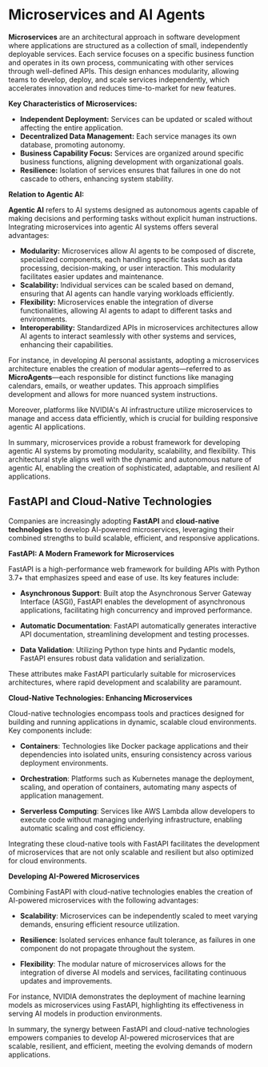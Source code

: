 # Microservices and AI Agents

**Microservices** are an architectural approach in software development where applications are structured as a collection of small, independently deployable services. Each service focuses on a specific business function and operates in its own process, communicating with other services through well-defined APIs. This design enhances modularity, allowing teams to develop, deploy, and scale services independently, which accelerates innovation and reduces time-to-market for new features. 

**Key Characteristics of Microservices:**

- **Independent Deployment:** Services can be updated or scaled without affecting the entire application.
- **Decentralized Data Management:** Each service manages its own database, promoting autonomy.
- **Business Capability Focus:** Services are organized around specific business functions, aligning development with organizational goals.
- **Resilience:** Isolation of services ensures that failures in one do not cascade to others, enhancing system stability.

**Relation to Agentic AI:**

**Agentic AI** refers to AI systems designed as autonomous agents capable of making decisions and performing tasks without explicit human instructions. Integrating microservices into agentic AI systems offers several advantages:

- **Modularity:** Microservices allow AI agents to be composed of discrete, specialized components, each handling specific tasks such as data processing, decision-making, or user interaction. This modularity facilitates easier updates and maintenance.
- **Scalability:** Individual services can be scaled based on demand, ensuring that AI agents can handle varying workloads efficiently.
- **Flexibility:** Microservices enable the integration of diverse functionalities, allowing AI agents to adapt to different tasks and environments.
- **Interoperability:** Standardized APIs in microservices architectures allow AI agents to interact seamlessly with other systems and services, enhancing their capabilities.

For instance, in developing AI personal assistants, adopting a microservices architecture enables the creation of modular agents—referred to as **MicroAgents**—each responsible for distinct functions like managing calendars, emails, or weather updates. This approach simplifies development and allows for more nuanced system instructions. 

Moreover, platforms like NVIDIA's AI infrastructure utilize microservices to manage and access data efficiently, which is crucial for building responsive agentic AI applications. 

In summary, microservices provide a robust framework for developing agentic AI systems by promoting modularity, scalability, and flexibility. This architectural style aligns well with the dynamic and autonomous nature of agentic AI, enabling the creation of sophisticated, adaptable, and resilient AI applications.

## FastAPI and Cloud-Native Technologies

Companies are increasingly adopting **FastAPI** and **cloud-native technologies** to develop AI-powered microservices, leveraging their combined strengths to build scalable, efficient, and responsive applications.

**FastAPI: A Modern Framework for Microservices**

FastAPI is a high-performance web framework for building APIs with Python 3.7+ that emphasizes speed and ease of use. Its key features include:

- **Asynchronous Support**: Built atop the Asynchronous Server Gateway Interface (ASGI), FastAPI enables the development of asynchronous applications, facilitating high concurrency and improved performance.

- **Automatic Documentation**: FastAPI automatically generates interactive API documentation, streamlining development and testing processes.

- **Data Validation**: Utilizing Python type hints and Pydantic models, FastAPI ensures robust data validation and serialization.

These attributes make FastAPI particularly suitable for microservices architectures, where rapid development and scalability are paramount.

**Cloud-Native Technologies: Enhancing Microservices**

Cloud-native technologies encompass tools and practices designed for building and running applications in dynamic, scalable cloud environments. Key components include:

- **Containers**: Technologies like Docker package applications and their dependencies into isolated units, ensuring consistency across various deployment environments.

- **Orchestration**: Platforms such as Kubernetes manage the deployment, scaling, and operation of containers, automating many aspects of application management.

- **Serverless Computing**: Services like AWS Lambda allow developers to execute code without managing underlying infrastructure, enabling automatic scaling and cost efficiency.

Integrating these cloud-native tools with FastAPI facilitates the development of microservices that are not only scalable and resilient but also optimized for cloud environments.

**Developing AI-Powered Microservices**

Combining FastAPI with cloud-native technologies enables the creation of AI-powered microservices with the following advantages:

- **Scalability**: Microservices can be independently scaled to meet varying demands, ensuring efficient resource utilization.

- **Resilience**: Isolated services enhance fault tolerance, as failures in one component do not propagate throughout the system.

- **Flexibility**: The modular nature of microservices allows for the integration of diverse AI models and services, facilitating continuous updates and improvements.

For instance, NVIDIA demonstrates the deployment of machine learning models as microservices using FastAPI, highlighting its effectiveness in serving AI models in production environments. 

In summary, the synergy between FastAPI and cloud-native technologies empowers companies to develop AI-powered microservices that are scalable, resilient, and efficient, meeting the evolving demands of modern applications. 
